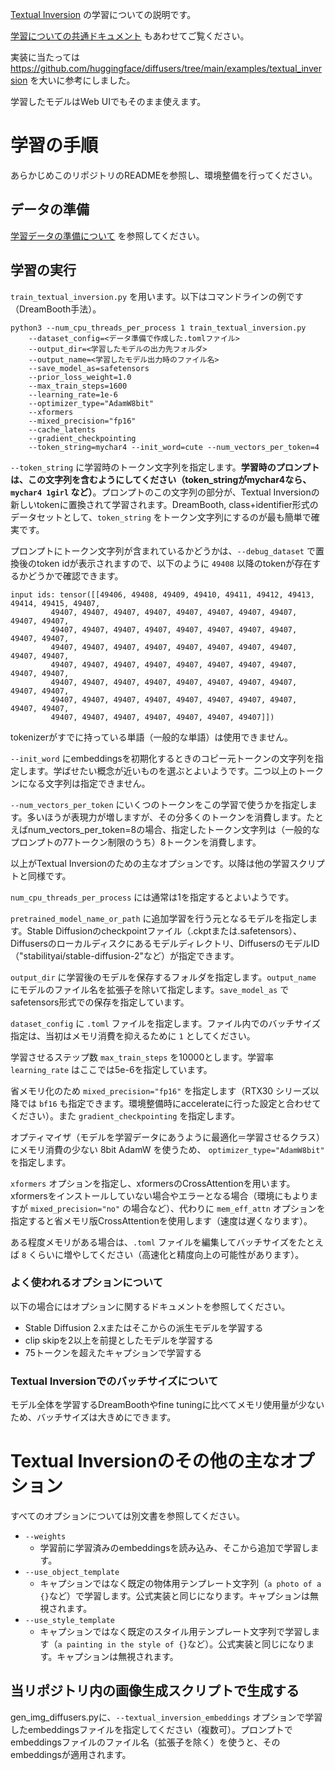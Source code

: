 [Textual Inversion](https://textual-inversion.github.io/) の学習についての説明です。

[学習についての共通ドキュメント](./train_README-ja.md) もあわせてご覧ください。

実装に当たっては https://github.com/huggingface/diffusers/tree/main/examples/textual_inversion を大いに参考にしました。

学習したモデルはWeb UIでもそのまま使えます。

# 学習の手順

あらかじめこのリポジトリのREADMEを参照し、環境整備を行ってください。

## データの準備

[学習データの準備について](./train_README-ja.md) を参照してください。

## 学習の実行

``train_textual_inversion.py`` を用います。以下はコマンドラインの例です（DreamBooth手法）。

```
python3 --num_cpu_threads_per_process 1 train_textual_inversion.py 
    --dataset_config=<データ準備で作成した.tomlファイル> 
    --output_dir=<学習したモデルの出力先フォルダ>  
    --output_name=<学習したモデル出力時のファイル名> 
    --save_model_as=safetensors 
    --prior_loss_weight=1.0 
    --max_train_steps=1600 
    --learning_rate=1e-6 
    --optimizer_type="AdamW8bit" 
    --xformers 
    --mixed_precision="fp16" 
    --cache_latents 
    --gradient_checkpointing
    --token_string=mychar4 --init_word=cute --num_vectors_per_token=4
```

``--token_string`` に学習時のトークン文字列を指定します。__学習時のプロンプトは、この文字列を含むようにしてください（token_stringがmychar4なら、``mychar4 1girl`` など）__。プロンプトのこの文字列の部分が、Textual Inversionの新しいtokenに置換されて学習されます。DreamBooth, class+identifier形式のデータセットとして、`token_string` をトークン文字列にするのが最も簡単で確実です。

プロンプトにトークン文字列が含まれているかどうかは、``--debug_dataset`` で置換後のtoken idが表示されますので、以下のように ``49408`` 以降のtokenが存在するかどうかで確認できます。

```
input ids: tensor([[49406, 49408, 49409, 49410, 49411, 49412, 49413, 49414, 49415, 49407,
         49407, 49407, 49407, 49407, 49407, 49407, 49407, 49407, 49407, 49407,
         49407, 49407, 49407, 49407, 49407, 49407, 49407, 49407, 49407, 49407,
         49407, 49407, 49407, 49407, 49407, 49407, 49407, 49407, 49407, 49407,
         49407, 49407, 49407, 49407, 49407, 49407, 49407, 49407, 49407, 49407,
         49407, 49407, 49407, 49407, 49407, 49407, 49407, 49407, 49407, 49407,
         49407, 49407, 49407, 49407, 49407, 49407, 49407, 49407, 49407, 49407,
         49407, 49407, 49407, 49407, 49407, 49407, 49407]])
```

tokenizerがすでに持っている単語（一般的な単語）は使用できません。

``--init_word`` にembeddingsを初期化するときのコピー元トークンの文字列を指定します。学ばせたい概念が近いものを選ぶとよいようです。二つ以上のトークンになる文字列は指定できません。

``--num_vectors_per_token`` にいくつのトークンをこの学習で使うかを指定します。多いほうが表現力が増しますが、その分多くのトークンを消費します。たとえばnum_vectors_per_token=8の場合、指定したトークン文字列は（一般的なプロンプトの77トークン制限のうち）8トークンを消費します。

以上がTextual Inversionのための主なオプションです。以降は他の学習スクリプトと同様です。

`num_cpu_threads_per_process` には通常は1を指定するとよいようです。

`pretrained_model_name_or_path` に追加学習を行う元となるモデルを指定します。Stable Diffusionのcheckpointファイル（.ckptまたは.safetensors）、Diffusersのローカルディスクにあるモデルディレクトリ、DiffusersのモデルID（"stabilityai/stable-diffusion-2"など）が指定できます。

`output_dir` に学習後のモデルを保存するフォルダを指定します。`output_name` にモデルのファイル名を拡張子を除いて指定します。`save_model_as` でsafetensors形式での保存を指定しています。

`dataset_config` に `.toml` ファイルを指定します。ファイル内でのバッチサイズ指定は、当初はメモリ消費を抑えるために `1` としてください。

学習させるステップ数 `max_train_steps` を10000とします。学習率 `learning_rate` はここでは5e-6を指定しています。

省メモリ化のため `mixed_precision="fp16"` を指定します（RTX30 シリーズ以降では `bf16` も指定できます。環境整備時にaccelerateに行った設定と合わせてください）。また `gradient_checkpointing` を指定します。

オプティマイザ（モデルを学習データにあうように最適化＝学習させるクラス）にメモリ消費の少ない 8bit AdamW を使うため、 `optimizer_type="AdamW8bit"` を指定します。

`xformers` オプションを指定し、xformersのCrossAttentionを用います。xformersをインストールしていない場合やエラーとなる場合（環境にもよりますが `mixed_precision="no"` の場合など）、代わりに `mem_eff_attn` オプションを指定すると省メモリ版CrossAttentionを使用します（速度は遅くなります）。

ある程度メモリがある場合は、`.toml` ファイルを編集してバッチサイズをたとえば `8` くらいに増やしてください（高速化と精度向上の可能性があります）。

### よく使われるオプションについて

以下の場合にはオプションに関するドキュメントを参照してください。

- Stable Diffusion 2.xまたはそこからの派生モデルを学習する
- clip skipを2以上を前提としたモデルを学習する
- 75トークンを超えたキャプションで学習する

### Textual Inversionでのバッチサイズについて

モデル全体を学習するDreamBoothやfine tuningに比べてメモリ使用量が少ないため、バッチサイズは大きめにできます。

# Textual Inversionのその他の主なオプション

すべてのオプションについては別文書を参照してください。

* `--weights`
  * 学習前に学習済みのembeddingsを読み込み、そこから追加で学習します。
* `--use_object_template`
  * キャプションではなく既定の物体用テンプレート文字列（``a photo of a {}``など）で学習します。公式実装と同じになります。キャプションは無視されます。
* `--use_style_template`
  * キャプションではなく既定のスタイル用テンプレート文字列で学習します（``a painting in the style of {}``など）。公式実装と同じになります。キャプションは無視されます。

## 当リポジトリ内の画像生成スクリプトで生成する

gen_img_diffusers.pyに、``--textual_inversion_embeddings`` オプションで学習したembeddingsファイルを指定してください（複数可）。プロンプトでembeddingsファイルのファイル名（拡張子を除く）を使うと、そのembeddingsが適用されます。

